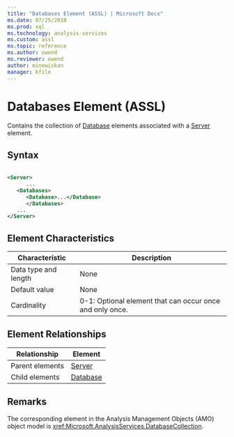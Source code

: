 ```yaml
---
title: "Databases Element (ASSL) | Microsoft Docs"
ms.date: 07/25/2018
ms.prod: sql
ms.technology: analysis-services
ms.custom: assl
ms.topic: reference
ms.author: owend
ms.reviewer: owend
author: minewiskan
manager: kfile
---
```

# Databases Element (ASSL)

  Contains the collection of [Database](objects/database-element-assl.md) elements associated with a [Server](objects/server-element-assl.md) element.  
  
## Syntax  
  
```xml  
  
<Server>  
      ...  
   <Databases>  
      <Database>...</Database>  
      </Databases>  
   ...  
</Server>  
```  
  
## Element Characteristics  
  
|Characteristic|Description|  
|--------------------|-----------------|  
|Data type and length|None|  
|Default value|None|  
|Cardinality|0-1: Optional element that can occur once and only once.|  
  
## Element Relationships  
  
|Relationship|Element|  
|------------------|-------------|  
|Parent elements|[Server](objects/server-element-assl.md)|  
|Child elements|[Database](objects/database-element-assl.md)|  
  
## Remarks  
 The corresponding element in the Analysis Management Objects (AMO) object model is <xref:Microsoft.AnalysisServices.DatabaseCollection>.  
